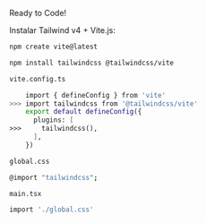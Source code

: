 Ready to Code!

Instalar Tailwind v4 + Vite.js:
```bash
npm create vite@latest
```

```bash
npm install tailwindcss @tailwindcss/vite
```

```bash
vite.config.ts

    import { defineConfig } from 'vite'
>>> import tailwindcss from '@tailwindcss/vite'
    export default defineConfig({
      plugins: [
>>>     tailwindcss(),
      ],
    })
```

```bash
global.css

@import "tailwindcss";
```

```bash
main.tsx

import './global.css'
```


